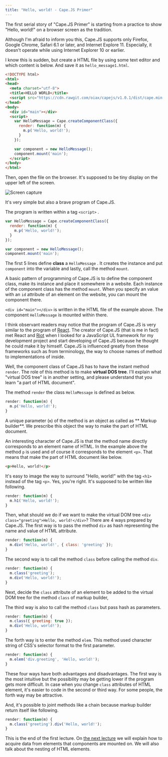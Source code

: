 ```yaml
---
title: "Hello, world! - Cape.JS Primer"
---
```


The first serial story of "Cape.JS Primer" is starting from a practice to show "Hello, world!" on a browser screen as the tradition.

<div class="note">
Although I'm afraid to inform you this, Cape.JS supports only Firefox, Google Chrome, Safari 6.1 or later, and Internet Explore 11. Especially, it doesn't operate while using Internet Explorer 10 or earlier.
</div>

I know this is sudden, but create a HTML file by using some text editor and which content is below. And save it as `hello_message1.html`.

```html
<!DOCTYPE html>
<html>
<head>
  <meta charset="utf-8">
  <title>HELLO WORLD</title>
  <script src="https://cdn.rawgit.com/oiax/capejs/v1.0.1/dist/cape.min.js"></script>
</head>
<body>
  <div id="main"></div>
  <script>
    var HelloMessage = Cape.createComponentClass({
      render: function(m) {
        m.p('Hello, world!');
      }
    });

    var component = new HelloMessage();
    component.mount('main');
  </script>
</body>
</html>
```

Then, open the file on the browser. It's supposed to be tiny display on the upper left of the screen.

<div class="block-image">
<img src="/capejs/images/capejs_primer/hello_message1.png" alt="Screen capture">
</div>

It's very simple but also a brave program of Cape.JS.

The program is written within a tag `<script>` .

```javascript
var HelloMessage = Cape.createComponentClass({
  render: function(m) {
    m.p('Hello, world!');
  }
});

var component = new HelloMessage();
component.mount('main');
```

The first 5 lines define **class** a `HelloMessage` . It creates the instance and put `component` into the variable and lastly, call the method `mount`.

A basic pattern of programming of Cape.JS is to define the component class, make its instance and place it somewhere in a website. Each instance of the component class has the method `mount`. When you specify an value with an `id` attribute of an element on the website, you can mount the component there.

`<div id="main"></div>` is written in the HTML file of the example above. The component `HelloMessage` is mounted within there.

<div class="note">
I think observant readers may notice that the program of Cape.JS is very similar to the program of <a href="https://facebook.github.io/react/">React</a>. The creator of Cape.JS (that is me in fact) met React and <a href="https://muut.com/riotjs/">Riot</a> when I looked for a JavaScript UL framework for my development project and start developing of Cape.JS because he thought he could make it by himself. Cape.JS is influenced greatly from these frameworks such as from terminology, the way to choose names of method to implementations of inside.
</div>

Well, the component class of Cape.JS has to have the instant method `render`. The role of this method is to make **virtual DOS tree**. I'll explain what "virtual DOS tree" is in another setting, and please understand that you learn "a part of HTML document".

The method `render` the class `HelloMessage` is defined as below.

```javascript
render: function(m) {
  m.p('Hello, world!');
}
```

A unique parameter (`m`) of the method is an object as called as ** Markup builder**. We prescribe this object the way to make the part of HTML document.

An interesting character of Cape.JS is that the method name directly corresponds to an element name of HTML. In the example above the method `p` is used and of course it corresponds to the element `<p>`. That means that make the part of HTML document like below.

```html
<p>Hello, world!</p>
```

It's easy to image the way to surround "Hello, world!" with the tag `<h1>` instead of the tag `<p>`. Yes, you're right. It's supposed to be written like following.


```javascript
render: function(m) {
  m.h1('Hello, world!');
}
```

Then, what should we do if we want to make the virtual DOM tree `<div class="greeting">Hello, world!</div>`? There are 4 ways prepared by Cape.JS.  The first way is to pass the method `div` as hash representing the name and value of HTML attribute.


```javascript
render: function(m) {
  m.div('Hello, world!', { class: 'greeting' });
}
```

The second way is to call the method `class` before calling the method `div`.

```javascript
render: function(m) {
  m.class('greeting');
  m.div('Hello, world!');
}
```

Next, decide the `class` attribute of an element to be added to the virtual DOM tree for the method `class` of markup builder,

The third way is also to call the method `class` but pass hash as parameters.

```javascript
render: function(m) {
  m.class({ greeting: true });
  m.div('Hello, world!');
}
```

The forth way is to enter the method `elem`. This method used character string of CSS's selector format to the first parameter.


```javascript
render: function(m) {
  m.elem('div.greeting', 'Hello, world!');
}
```

These four ways have both advantages and disadvantages. The first way is the most intuitive but the possibility may be getting lower if the program gets more difficult. In case when you change `class` attributes of HTML element, it's easier to code in the second or third way. For some people, the forth way may be attractive.

And, it's possible to joint methods like a chain because markup builder return itself like following.


```javascript
render: function(m) {
  m.class('greeting').div('Hello, world!');
}
```

This is the end of the first lecture. On [the next lecture](../02_custom_attributes_and_nested_elements)
we will explain how to acquire data from elements that components are mounted on.
We will also talk about the nesting of HTML elements.
